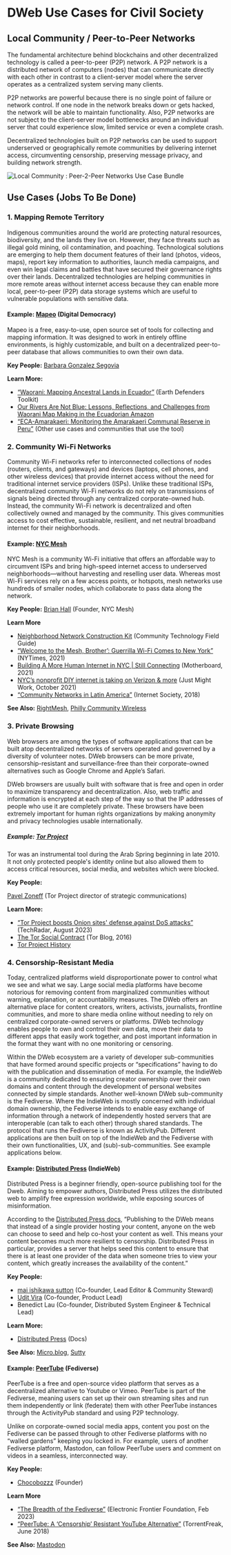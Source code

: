 # DWeb Use Cases for Civil Society

## Local Community / Peer-to-Peer Networks

The fundamental architecture behind blockchains and other decentralized technology is called a peer-to-peer (P2P) network. A P2P network is a distributed network of computers (nodes) that can communicate directly with each other in contrast to a client-server model where the server operates as a centralized system serving many clients. 

P2P networks are powerful because there is no single point of failure or network control. If one node in the network breaks down or gets hacked, the network will be able to maintain functionality. Also, P2P networks are not subject to the client-server model bottlenecks around an individual server that could experience slow, limited service or even a complete crash.

Decentralized technologies built on P2P networks can be used to support underserved or geographically remote communities by delivering internet access, circumventing censorship, preserving message privacy, and building network strength.

![Local Community : Peer-2-Peer Networks Use Case Bundle](https://github.com/CaravanStudios/PublicGoodAppHouse/assets/3868907/71ec4ba7-6f03-4a97-80dd-771446367958)

## Use Cases (Jobs To Be Done)

### 1. Mapping Remote Territory

Indigenous communities around the world are protecting natural resources, biodiversity, and the lands they live on. However, they face threats such as illegal gold mining, oil contamination, and poaching. Technological solutions are emerging to help them document features of their land (photos, videos, maps), report key information to authorities, launch media campaigns, and even win legal claims and battles that have secured their governance rights over their lands. Decentralized technologies are helping communities in more remote areas without internet access because they can enable more local, peer-to-peer (P2P) data storage systems which are useful to vulnerable populations with sensitive data.


#### Example: [Mapeo](https://www.digital-democracy.org/mapeo) (Digital Democracy)

Mapeo is a free, easy-to-use, open source set of tools for collecting and mapping information. It was designed to work in entirely offline environments, is highly customizable, and built on a decentralized peer-to-peer database that allows communities to own their own data.


**Key People:**
[Barbara Gonzalez Segovia](https://www.digital-democracy.org/team/barbara-gonzalez-segovia)

**Learn More:**

* [“Waorani: Mapping Ancestral Lands in Ecuador”](https://www.earthdefenderstoolkit.com/community/mapping-waorani-ancestral-lands-in-ecuador/) (Earth Defenders Toolkit)
* [Our Rivers Are Not Blue: Lessons, Reflections, and Challenges from Waorani Map Making in the Ecuadorian Amazon](https://societyofcartographers.files.wordpress.com/2018/07/51_ryan.pdf])
* [“ECA-Amarakaeri: Monitoring the Amarakaeri Communal Reserve in Peru”](https://www.earthdefenderstoolkit.com/community/monitoring-the-amarakaeri-communal-reserve-in-peru/) (Other use cases and communities that use the tool)

### 2. Community Wi-Fi Networks

Community Wi-Fi networks refer to interconnected collections of nodes (routers, clients, and gateways) and devices (laptops, cell phones, and other wireless devices) that provide internet access without the need for traditional internet service providers (ISPs). Unlike these traditional ISPs, decentralized community Wi-Fi networks do not rely on transmissions of signals being directed through any centralized corporate-owned hub. Instead, the community Wi-Fi network is decentralized and often collectively owned and managed by the community. This gives communities access to cost effective, sustainable, resilient, and net neutral broadband internet for their neighborhoods.

#### Example: [NYC Mesh](https://www.nycmesh.net)

NYC Mesh is a community Wi-Fi initiative that offers an affordable way to circumvent ISPs and bring high-speed internet access to underserved neighborhoods—without harvesting and reselling user data. Whereas most Wi-Fi services rely on a few access points, or hotspots, mesh networks use hundreds of smaller nodes, which collaborate to pass data along the network.

**Key People:**
[Brian Hall](https://www.linkedin.com/in/bhny/) (Founder, NYC Mesh)

**Learn More**

* [Neighborhood Network Construction Kit](https://communitytechnology.github.io/docs/cck/networking/intro-to-mesh/#:~:text=Hub%20and%20Spoke-,Mesh,and%20traffic%20on%20the%20network) (Community Technology Field Guide)
* [“Welcome to the Mesh, Brother’: Guerrilla Wi-Fi Comes to New York”](https://www.nytimes.com/2021/07/16/nyregion/nyc-mesh-community-internet.html) (NYTimes, 2021)
* [Building A More Human Internet in NYC | Still Connecting](https://www.youtube.com/watch?v=Yt3E3dqsFmo) (Motherboard, 2021)
* [NYC’s nonprofit DIY internet is taking on Verizon & more](https://www.youtube.com/watch?v=Dpl-faX6vlg) (Just Might Work, October 2021)
* [“Community Networks in Latin America”](https://www.internetsociety.org/wp-content/uploads/2018/12/2018-Community-Networks-in-LAC-EN.pdf#page=51) (Internet Society, 2018)

**See Also:** [RightMesh](https://www.rightmesh.io), [Philly Community Wireless](https://phillycommunitywireless.org/) 



### 3.  Private Browsing

Web browsers are among the types of software applications that can be built atop decentralized networks of servers operated and governed by a diversity of volunteer notes. DWeb browsers can be more private, censorship-resistant and surveillance-free than their corporate-owned alternatives such as Google Chrome and Apple’s Safari.

DWeb browsers are usually built with software that is free and open in order to maximize transparency and decentralization. Also, web traffic and information is encrypted at each step of the way so that the IP addresses of people who use it are completely private. These browsers have been extremely important for human rights organizations by making anonymity and privacy technologies usable internationally.


##### Example: [Tor Project](https://www.torproject.org)


Tor was an instrumental tool during the Arab Spring beginning in late 2010. It not only protected people's identity online but also allowed them to access critical resources, social media, and websites which were blocked.

**Key People:**

[Pavel Zoneff](https://www.linkedin.com/in/pawel-zoneff/?locale=en_US) (Tor Project director of strategic communications)

**Learn More:**

* [“Tor Project boosts Onion sites' defense against DoS attacks”](https://www.techradar.com/pro/tor-project-boosts-onion-sites-defense-against-dos-attacks) (TechRadar, August 2023)
* [The Tor Social Contract](https://blog.torproject.org/tor-social-contract/) (Tor Blog, 2016)
* [Tor Project History](https://www.torproject.org/about/history)

  
### 4. Censorship-Resistant Media

Today, centralized platforms wield disproportionate power to control what we see and what we say. Large social media platforms have become notorious for removing content from marginalized communities without warning, explanation, or accountability measures. The DWeb offers an alternative place for content creators, writers, activists, journalists, frontline communities, and more to share media online without needing to rely on centralized corporate-owned servers or platforms. DWeb technology enables people to own and control their own data, move their data to different apps that easily work together, and post important information in the format they want with no one monitoring or censoring.


Within the DWeb ecosystem are a variety of developer sub-communities that have formed around specific projects or “specifications” having to do with the publication and dissemination of media. For example, the IndieWeb is a community dedicated to ensuring creator ownership over their own domains and content through the development of personal websites connected by simple standards. Another well-known DWeb sub-community is the Fediverse. Where the IndieWeb is mostly concerned with individual domain ownership, the Fediverse intends to enable easy exchange of information through a network of independently hosted servers that are interoperable (can talk to each other) through shared standards. The protocol that runs the Fediverse is known as ActivityPub. Different applications are then built on top of the IndieWeb and the Fediverse with their own functionalities, UX, and (sub)-sub-communities. See example applications below.


#### Example: [Distributed Press](https://distributed.press/) (IndieWeb)


Distributed Press is a beginner friendly, open-source publishing tool for the Dweb. Aiming to empower authors, Distributed Press utilizes the distributed web to amplify free expression worldwide, while exposing sources of misinformation.


According to the [Distributed Press docs](https://docs.distributed.press/about/vision), “Publishing to the DWeb means that instead of a single provider hosting your content, anyone on the web can choose to seed and help co-host your content as well. This means your content becomes much more resilient to censorship. Distributed Press in particular, provides a server that helps seed this content to ensure that there is at least one provider of the data when someone tries to view your content, which greatly increases the availability of the content.”

**Key People:**

* [mai ishikawa sutton](https://maisutton.net) (Co-founder, Lead Editor & Community Steward)
* [Udit Vira](https://www.linkedin.com/in/uditvira/) (Co-founder, Product Lead)
* Benedict Lau (Co-founder, Distributed System Engineer & Technical Lead)


**Learn More:**

* [Distributed Press](https://docs.distributed.press/) (Docs)

**See Also:** [Micro.blog](https://micro.blog/), [Sutty](https://sutty.nl/en/index.html#contact)


#### Example: [PeerTube](https://joinpeertube.org/en_US) (Fediverse)

PeerTube is a free and open-source video platform that serves as a decentralized alternative to Youtube or Vimeo. PeerTube is part of the Fediverse, meaning users can set up their own streaming sites and run them independently or link (federate) them with other PeerTube instances through the ActivityPub standard and using P2P technology.

Unlike on corporate-owned social media apps, content you post on the Fediverse can be passed through to other Fediverse platforms with no “walled gardens” keeping you locked in. For example, users of another Fediverse platform, Mastodon, can follow PeerTube users and comment on videos in a seamless, interconnected way. 


**Key People:**

* [Chocobozzz](https://github.com/Chocobozzz) (Founder)

**Learn More**

* [“The Breadth of the Fediverse”](https://www.eff.org/deeplinks/2023/02/breadth-fediverse) (Electronic Frontier Foundation, Feb 2023)
* [“PeerTube: A ‘Censorship’ Resistant YouTube Alternative”](https://torrentfreak.com/peertube-a-censorship-resistent-youtube-alternative-180623/) (TorrentFreak, June 2018)

**See Also:** [Mastodon](https://joinmastodon.org)
